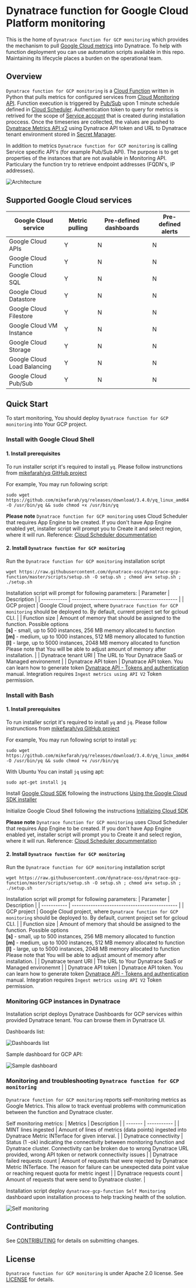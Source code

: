 # Dynatrace function for Google Cloud Platform monitoring

This is the home of `Dynatrace function for GCP monitoring` which provides the mechanism to pull [Google Cloud metrics](https://cloud.google.com/monitoring/api/metrics_gcp) into Dynatrace.
To help with function deployment you can use automation scripts available in this repo.
Maintaining its lifecycle places a burden on the operational team.


## Overview
`Dynatrace function for GCP monitoring` is a [Cloud Function](https://cloud.google.com/functions) written in Python that pulls metrics for configured services from [Cloud Monitoring API](https://cloud.google.com/monitoring/api/v3). Function execution is triggered by [Pub/Sub](https://cloud.google.com/pubsub) upon 1 minute schedule defined in [Cloud Scheduler](https://cloud.google.com/scheduler). Authentication token to query for metrics is retrived for the scope of [Service account](https://cloud.google.com/iam/docs/service-accounts) that is created during installation proccess. Once the timeseries are collected, the values are pushed to [Dynatrace Metrics API v2](https://www.dynatrace.com/support/help/dynatrace-api/environment-api/metric-v2/) using Dynatrace API token and URL to Dynatrace tenant environment stored in [Secret Manager](https://cloud.google.com/secret-manager).

In addition to metrics `Dynatrace function for GCP monitoring` is calling Service specific API's (for example Pub/Sub API). The purpose is to get properties of the instances that are not available in Monitoring API.  Particulary the function try to retrieve endpoint addresses (FQDN's, IP addresses).

![Architecture](./img/architecture.svg)

## Supported Google Cloud services
| Google Cloud service                 | Metric pulling | Pre-defined dashboards | Pre-defined alerts |
| --------------------------  | ---- | ---- | ---- |
| Google Cloud APIs           |  Y   |  N   |  N   |
| Google Cloud Function       |  Y   |  N   |  N   |
| Google Cloud SQL            |  Y   |  N   |  N   | 
| Google Cloud Datastore      |  Y   |  N   |  N   |
| Google Cloud Filestore      |  Y   |  N   |  N   |
| Google Cloud VM Instance    |  Y   |  N   |  N   |
| Google Cloud Storage        |  Y   |  N   |  N   |
| Google Cloud Load Balancing |  Y   |  N   |  N   |
| Google Cloud Pub/Sub        |  Y   |  N   |  N   |

## Quick Start
To start monitoring, You should deploy `Dynatrace function for GCP monitoring` into Your GCP project.

### Install with Google Cloud Shell

#### 1. Install prerequisites

To run installer script it's required to install `yq`. Please follow instrunctions from [mikefarah/yq GitHub project](https://github.com/mikefarah/yq)

For example, You may run following script:
```
sudo wget https://github.com/mikefarah/yq/releases/download/3.4.0/yq_linux_amd64 -O /usr/bin/yq && sudo chmod +x /usr/bin/yq
```

**Please note** `Dynatrace function for GCP monitoring` uses Cloud Scheduler that requires App Engine to be created. If you don't have App Engine enabled yet, installer script will prompt you to Create it and select region, where it will run. Reference: [Cloud Scheduler docummentation](https://cloud.google.com/scheduler/docs)

#### 2. Install `Dynatrace function for GCP monitoring`

Run the `Dynatrace function for GCP monitoring` installation script
```
wget https://raw.githubusercontent.com/dynatrace-oss/dynatrace-gcp-function/master/scripts/setup.sh -O setup.sh ; chmod a+x setup.sh ; ./setup.sh
```

Installation script will prompt for following parameters:
| Parameter   | Description                                   |
| ----------- | --------------------------------------------- |
| GCP project | Google Cloud project, where `Dynatrace function for GCP monitoring` should be deployed to. By default, current project set for gcloud CLI. |
| Function size | Amount of memory that should be assigned to the function. Possible options</br> **[s]** - small, up to 500 instances, 256 MB memory allocated to function</br> **[m]** - medium, up to 1000 instances, 512 MB memory allocated to function </br>**[l]** - large, up to 5000 instances, 2048 MB memory allocated to function</br>Please note that You will be able to adjust amount of memory after installation. |
| Dynatrace tenant URI | The URL to Your Dynatrace SaaS or Managed environemnt |
| Dynatrace API token | Dynatrace API token. You can learn how to generate token [Dynatrace API - Tokens and authentication](https://www.dynatrace.com/support/help/dynatrace-api/basics/dynatrace-api-authentication) manual. Integration requires `Ingest metrics using API V2` Token permission.



### Install with Bash
#### 1. Install prerequisites

To run installer script it's required to install `yq` and `jq`. Please follow instrunctions from [mikefarah/yq GitHub project](https://github.com/mikefarah/yq)

For example, You may run following script to install `yq`:
```
sudo wget https://github.com/mikefarah/yq/releases/download/3.4.0/yq_linux_amd64 -O /usr/bin/yq && sudo chmod +x /usr/bin/yq
```

With Ubuntu You can install `jq` using apt:
```
sudo apt-get install jq
```
Install [Google Cloud SDK](https://cloud.google.com/sdk/docs) following the instructions [Using the Google Cloud SDK installer](https://cloud.google.com/sdk/docs/downloads-interactive#linux)

Initialize Google Cloud Shell following the instructions [Initializing Cloud SDK](https://cloud.google.com/sdk/docs/initializing)


**Please note** `Dynatrace function for GCP monitoring` uses Cloud Scheduler that requires App Engine to be created. If you don't have App Engine enabled yet, installer script will prompt you to Create it and select region, where it will run. Reference: [Cloud Scheduler docummentation](https://cloud.google.com/scheduler/docs)

#### 2. Install `Dynatrace function for GCP monitoring`

Run the `Dynatrace function for GCP monitoring` installation script
```
wget https://raw.githubusercontent.com/dynatrace-oss/dynatrace-gcp-function/master/scripts/setup.sh -O setup.sh ; chmod a+x setup.sh ; ./setup.sh
```

Installation script will prompt for following parameters:
| Parameter   | Description                                   |
| ----------- | --------------------------------------------- |
| GCP project | Google Cloud project, where `Dynatrace function for GCP monitoring` should be deployed to. By default, current project set for gcloud CLI. |
| Function size | Amount of memory that should be assigned to the function. Possible options</br> **[s]** - small, up to 500 instances, 256 MB memory allocated to function</br> **[m]** - medium, up to 1000 instances, 512 MB memory allocated to function </br>**[l]** - large, up to 5000 instances, 2048 MB memory allocated to function</br>Please note that You will be able to adjust amount of memory after installation. |
| Dynatrace tenant URI | The URL to Your Dynatrace SaaS or Managed environemnt |
| Dynatrace API token | Dynatrace API token. You can learn how to generate token [Dynatrace API - Tokens and authentication](https://www.dynatrace.com/support/help/dynatrace-api/basics/dynatrace-api-authentication) manual. Integration requires `Ingest metrics using API V2` Token permission.



### Monitoring GCP instances in Dynatrace

Installation script deploys Dynatrace Dashboards for GCP services within provided Dynatrace tenant. You can browse them in Dynatrace UI.

Dashboards list:

![Dashboards list](./img/gcp_dashboards_list.png)

Sample dashboard for GCP API:

![Sample dashboard](./img/gcp_api_dashboard.png)

### Monitoring and troubleshooting `Dynatrace function for GCP monitoring`

`Dynatrace function for GCP monitoring` reports self-monitoring metrics as Google Metrics. This allow to track eventual problems with communication between the function and Dynatrace cluster. 

Self monitoring metrics:
| Metrics | Description |
| ------- | ----------- |
| MINT lines ingested | Amount of lines of metrics (data points) ingested into Dynatrace Metric INTerface for given interval. |
| Dynatrace connectivity | Status (1 -ok) indicating the connectivity between monitoring function and Dynatrace cluster. Connectivity can be broken due to wrong Dynatrace URL provided, wrong API token or network connectivity issues |
| Dynatrace failed requests count | Amount of requests that were rejected by Dynatrace Metric INTerface. The reason for failure can be unexpected data point value or reaching request quota for metric ingest |
| Dynatrace requests count | Amount of requests that were send to Dynatrace cluster.  |

Installation script deploy `dynatrace-gcp-function Self Monitoring` dashboard upon installation process to help tracking health of the solution.

![Self monitoring](./img/self_monitoring.png)


## Contributing

See [CONTRIBUTING](CONTRIBUTING.md) for details on submitting changes.

## License

`Dynatrace function for GCP monitoring` is under Apache 2.0 license. See [LICENSE](LICENSE) for details.